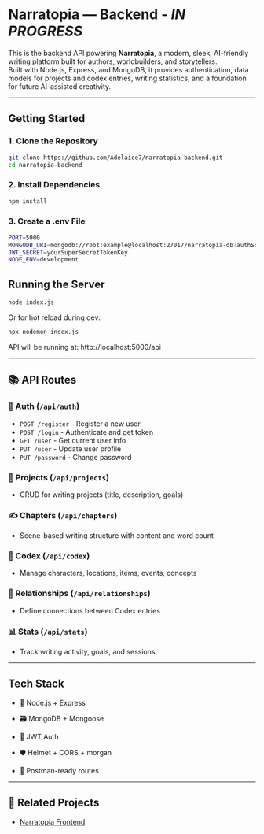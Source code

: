 # Narratopia — Backend - *IN PROGRESS*

This is the backend API powering **Narratopia**, a modern, sleek, AI-friendly writing platform built for authors, worldbuilders, and storytellers.  
Built with Node.js, Express, and MongoDB, it provides authentication, data models for projects and codex entries, writing statistics, and a foundation for future AI-assisted creativity.

---

## Getting Started

### 1. Clone the Repository

```bash
git clone https://github.com/Adelaice7/narratopia-backend.git
cd narratopia-backend
```

### 2. Install Dependencies

```bash
npm install
```

### 3. Create a .env File

```bash
PORT=5000
MONGODB_URI=mongodb://root:example@localhost:27017/narratopia-db?authSource=admin
JWT_SECRET=yourSuperSecretTokenKey
NODE_ENV=development
```

## Running the Server

```bash
node index.js
```

Or for hot reload during dev:

```bash
npx nodemon index.js
```

API will be running at: http://localhost:5000/api

---

## 📚 API Routes

### 🔐 Auth (`/api/auth`)
- `POST /register` - Register a new user   
- `POST /login` - Authenticate and get token    
- `GET /user` - Get current user info    
- `PUT /user` - Update user profile    
- `PUT /password` - Change password

### 📁 Projects (`/api/projects`)

- CRUD for writing projects (title, description, goals)    

### ✍️ Chapters (`/api/chapters`)

- Scene-based writing structure with content and word count   

### 📖 Codex (`/api/codex`)

- Manage characters, locations, items, events, concepts

### 🔗 Relationships (`/api/relationships`)

- Define connections between Codex entries

### 📊 Stats (`/api/stats`)

- Track writing activity, goals, and sessions

---

## Tech Stack

- 🧠 Node.js + Express
    
- 🗃️ MongoDB + Mongoose
    
- 🔐 JWT Auth
    
- 🛡️ Helmet + CORS + morgan
    
- 🧪 Postman-ready routes

---

## 📎 Related Projects

- [Narratopia Frontend](https://github.com/Adelaice7/narratopia-frontend)
